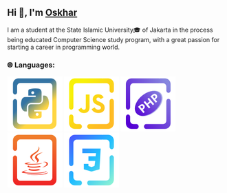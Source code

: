 ## Hi 👋, I'm [Oskhar](https://moskhar.my.id)
I am a student at the State Islamic University🎓 of Jakarta in the process being educated Computer Science study program, with a great passion for starting a career in programming world.

### 🌐 Languages:
[![Python](./docs/img/Language/candy_img/python.svg)](https://github.com/MuhamadOskhar?tab=repositories&language=python)
[![JavaScript](./docs/img/Language/candy_img/javascript.svg)](https://github.com/MuhamadOskhar?tab=repositories&language=javascript)
[![PHP](./docs/img/Language/candy_img/php.svg)](https://github.com/MuhamadOskhar?tab=repositories&language=php)
[![Java](./docs/img/Language/candy_img/java.svg)](https://github.com/MuhamadOskhar?tab=repositories&language=java)
[![CSS](./docs/img/Language/candy_img/css.svg)](https://github.com/MuhamadOskhar?tab=repositories&language=css)
<!--
**MuhamadOskhar/MuhamadOskhar** is a ✨ _special_ ✨ repository because its `README.md` (this file) appears on your GitHub profile.

Here are some ideas to get you started:

- 🔭 I’m currently working on ...
- 🌱 I’m currently learning ...
- 👯 I’m looking to collaborate on ...
- 🤔 I’m looking for help with ...
- 💬 Ask me about ...
- 📫 How to reach me: ...
- 😄 Pronouns: ...
- ⚡ Fun fact: ...
-->
